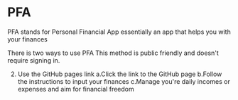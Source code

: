 # PFA
PFA stands for Personal Financial App essentially an app that helps you with your finances

There is two ways to use PFA
This method is public friendly and doesn't require signing in.

2. Use the GitHub pages link
   a.Click the link to the GitHub page
   b.Follow the instructions to input your finances
   c.Manage you're daily incomes or expenses and aim for financial freedom
